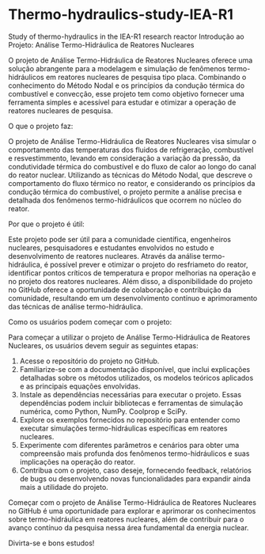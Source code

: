 # Thermo-hydraulics-study-IEA-R1
Study of thermo-hydraulics in the IEA-R1 research reactor
Introdução ao Projeto: Análise Termo-Hidráulica de Reatores Nucleares

O projeto de Análise Termo-Hidráulica de Reatores Nucleares oferece uma solução abrangente para a modelagem e simulação de fenômenos termo-hidráulicos em reatores nucleares de pesquisa tipo placa. Combinando o conhecimento do Método Nodal e os princípios da condução térmica do combustível e convecção, esse projeto tem como objetivo fornecer uma ferramenta simples e acessível para estudar e otimizar a operação de reatores nucleares de pesquisa.

O que o projeto faz:

O projeto de Análise Termo-Hidráulica de Reatores Nucleares visa simular o comportamento das temperaturas dos fluidos de refrigeração, combustível e resvestimmento, levando em consideração a variação da pressão, da condutividade térmica do combustível e do fluxo de calor ao longo do canal do reator nuclear. Utilizando as técnicas do Método Nodal, que descreve o comportamento do fluxo térmico no reator, e considerando os princípios da condução térmica do combustível, o projeto permite a análise precisa e detalhada dos fenômenos termo-hidráulicos que ocorrem no núcleo do reator.

Por que o projeto é útil:

Este projeto pode ser útil para a comunidade científica, engenheiros nucleares, pesquisadores e estudantes envolvidos no estudo e desenvolvimento de reatores nucleares. Através da análise termo-hidráulica, é possível prever e otimizar o projeto do resfriameto do reator, identificar pontos críticos de temperatura e propor melhorias na operação e no projeto dos reatores nucleares. Além disso, a disponibilidade do projeto no GitHub oferece a oportunidade de colaboração e contribuição da comunidade, resultando em um desenvolvimento contínuo e aprimoramento das técnicas de análise termo-hidráulica.

Como os usuários podem começar com o projeto:

Para começar a utilizar o projeto de Análise Termo-Hidráulica de Reatores Nucleares, os usuários devem seguir as seguintes etapas:

1. Acesse o repositório do projeto no GitHub.
2. Familiarize-se com a documentação disponível, que inclui explicações detalhadas sobre os métodos utilizados, os modelos teóricos aplicados e as principais equações envolvidas.
3. Instale as dependências necessárias para executar o projeto. Essas dependências podem incluir bibliotecas e ferramentas de simulação numérica, como Python, NumPy. Coolprop e SciPy.
4. Explore os exemplos fornecidos no repositório para entender como executar simulações termo-hidráulicas específicas em reatores nucleares.
5. Experimente com diferentes parâmetros e cenários para obter uma compreensão mais profunda dos fenômenos termo-hidráulicos e suas implicações na operação do reator.
6. Contribua com o projeto, caso deseje, fornecendo feedback, relatórios de bugs ou desenvolvendo novas funcionalidades para expandir ainda mais a utilidade do projeto.

Começar com o projeto de Análise Termo-Hidráulica de Reatores Nucleares no GitHub é uma oportunidade para explorar e aprimorar os conhecimentos sobre termo-hidráulica em reatores nucleares, além de contribuir para o avanço contínuo da pesquisa nessa área fundamental da energia nuclear.

Divirta-se e bons estudos!
